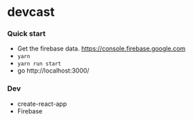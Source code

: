 # devcast
### Quick start
- Get the firebase data. https://console.firebase.google.com
- `yarn`
- `yarn run start`
- go http://localhost:3000/

### Dev
- create-react-app
- Firebase
